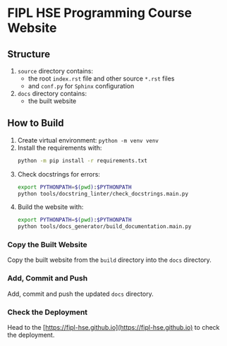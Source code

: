 # FIPL HSE Programming Course Website

## Structure

1. `source` directory contains:
   * the root `index.rst` file and other source `*.rst` files 
   * and `conf.py` for `Sphinx` configuration
2. `docs` directory contains:
   * the built website

## How to Build
1. Create virtual environment: `python -m venv venv`
2. Install the requirements with:
   ```bash
   python -m pip install -r requirements.txt
   ```
3. Check docstrings for errors:
   ```bash
   export PYTHONPATH=$(pwd):$PYTHONPATH
   python tools/docstring_linter/check_docstrings.main.py
   ```
4. Build the website with:
   ```bash
   export PYTHONPATH=$(pwd):$PYTHONPATH
   python tools/docs_generator/build_documentation.main.py
   ```

### Copy the Built Website

Copy the built website from the `build` directory into the `docs` directory.

### Add, Commit and Push 

Add, commit and push the updated `docs` directory.

### Check the Deployment

Head to the [https://fipl-hse.github.io](https://fipl-hse.github.io) to check the deployment.
